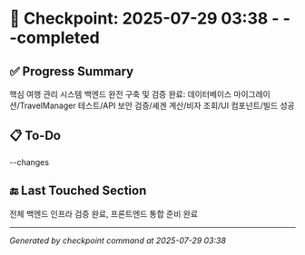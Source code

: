 # 🧠 Checkpoint: 2025-07-29 03:38 - --completed

## ✅ Progress Summary

핵심 여행 관리 시스템 백엔드 완전 구축 및 검증 완료: 데이터베이스 마이그레이션/TravelManager 테스트/API 보안 검증/셰겐 계산/비자 조회/UI 컴포넌트/빌드 성공

## 📋 To-Do

--changes

## 🔚 Last Touched Section

전체 백엔드 인프라 검증 완료, 프론트엔드 통합 준비 완료

---

_Generated by checkpoint command at 2025-07-29 03:38_
